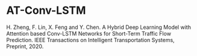 # AT-Conv-LSTM
H. Zheng, F. Lin, X. Feng and Y. Chen. A Hybrid Deep Learning Model with Attention based Conv-LSTM Networks for Short-Term Traffic Flow Prediction. IEEE Transactions on Intelligent Transportation Systems, Preprint, 2020.
